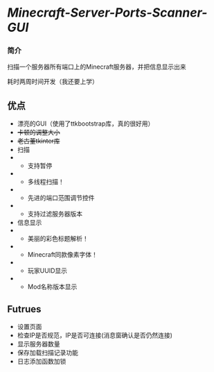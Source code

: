 # *Minecraft-Server-Ports-Scanner-GUI*

### 简介

扫描一个服务器所有端口上的Minecraft服务器，并把信息显示出来

耗时两周时间开发（我还要上学）

## 优点

* 漂亮的GUI（使用了ttkbootstrap库，真的很好用）
* ~~卡顿的调整大小~~
* ~~老古董tkinter库~~
* 扫描
* * 支持暂停
* * 多线程扫描！
* * 先进的端口范围调节控件
* * 支持过滤服务器版本
* 信息显示
* * 美丽的彩色标题解析！
* * Minecraft同款像素字体！
* * 玩家UUID显示
* * Mod名称版本显示

## Futrues
* 设置页面
* 检查IP是否规范，IP是否可连接(消息窗确认是否仍然连接)
* 显示服务器数量
* 保存加载扫描记录功能
* 日志添加函数加锁


